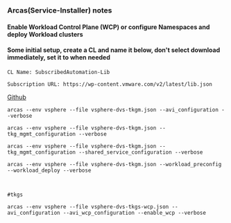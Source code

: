 ### Arcas(Service-Installer) notes

#### Enable Workload Control Plane (WCP) or configure Namespaces and deploy Workload clusters

#### Some initial setup, create a CL and name it below, don't select download immediately, set it to when needed

````
CL Name: SubscribedAutomation-Lib

Subscription URL: https://wp-content.vmware.com/v2/latest/lib.json

````

[Github](https://github.com/vmware-tanzu/service-installer-for-vmware-tanzu)

````
arcas --env vsphere --file vsphere-dvs-tkgm.json --avi_configuration --verbose

arcas --env vsphere --file vsphere-dvs-tkgm.json --tkg_mgmt_configuration --verbose

arcas --env vsphere --file vsphere-dvs-tkgm.json --tkg_mgmt_configuration --shared_service_configuration --verbose

arcas --env vsphere --file vsphere-dvs-tkgm.json --workload_preconfig --workload_deploy --verbose



#tkgs

arcas --env vsphere --file vsphere-dvs-tkgs-wcp.json --avi_configuration --avi_wcp_configuration --enable_wcp --verbose

````
